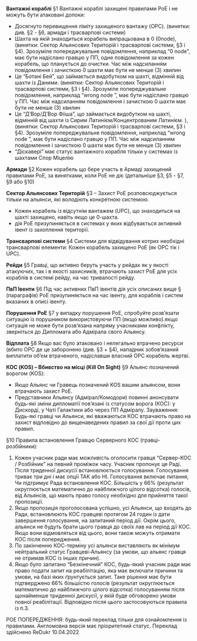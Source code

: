**Вантажні кораблі**
§1 Вантажні кораблі захищені правилами РоЕ і не можуть бути атаковані допоки:
-   Досягнуто перевищення ліміту захищеного вантажу (OPC). (винятки: див. §2 - §6, армади і трасварпові системи)
-   Шахта на якій знаходиться корабель випрацьована в 0 (0node), (винятки: Сектор Альянсових Територій і трасварпові системи, §3 і §4). Зрозуміле попереджувальне повідомлення, наприклад “0 node”, має бути надіслано гравцю у ПП, одне повідомлення за кожен корабель, що планується до очистки. Час між надсиланням повідомлення і зачисткою 0 шахти має бути не менше (3) хвилин
-   Це “Ботані Бей”, що займається видобутком на шахті, відмінній від шахти із Даними. (винятки: Сектор Альянсових Територій і трасварпові системи, §3 і §4). Зрозуміле попереджувальне повідомлення, наприклад “wrong node ”, має бути надіслано гравцю у ПП. Час між надсиланням повідомлення і зачисткою 0 шахти має бути не менше (3) хвилин
-   Це “Д’Вор/Д’Вор Фііша”, що займається видобутком на шахті, відмінній від шахти із Сирим Латинієм/Концентрованим Латинієм. ), (винятки: Сектор Альянсових Територій і трасварпові системи, §3 і §4). Зрозуміле попереджувальне повідомлення, наприклад “wrong node ”, має бути надіслано гравцю у ПП. Час між надсиланням повідомлення і зачисткою 0 шахти має бути не менше (3) хвилин
-   “Діскавері” має статус вантажного корабля тільки у системах із шахтами Спор Міцелію

**Армади**
§2 Кожен корабель що бере участь в Армаді захищений правилами РоЕ, за винятками, коли РоЕ не діє (детальніше §3, §5 - §7, §9 або §10)

**Сектор Альянсових Територій**
§3 – Захист РоЕ розповсюджується тільки на альянси, які володіють конкретною системою. 
- Кожен корабель із відсутнім вантажем (UPC), що знаходиться на шахті захищено, навіть якщо це 0-шахта. 
- дія РоЕ призупиняється в системах у яких відбувається активний івент із захоплення території.

**Трансварпові системи**
§4 Системи для відвідування котрих необхідні трансварпові елементи: Кожен корабель захищено РоЕ (як OPC тік і UPC).

**Рейди**
§5 Гравці, що активно беруть участь у рейдах як у якості атакуючих, так і в якості захисників, втрачають захист РоЕ для усіх кораблів в системі рейду, на час тривалості рейду. 

**ПвП Івенти**
§6 Під час активних ПвП івентів дія усіх описаних вище § (параграфів) РоЕ  призупиняється на час івенту, для кораблів і систем вказаних в описі івенту. 

**Порушення РоЕ**
§7 у випадку порушення РоЕ, спробуйте розв’язати ситуацію із порушником використовуючи ПП (якщо можливо).якщо ситуація не може бути розв’язана напряму учасниками конфлікту, зверніться до Дипломата або Адмірала свого Альянсу.

**Відплата**
§8 Якщо вас було атаковано і нелегально втрачено ресурси (вбито OPC де це заборонено (див. §3 + §4), нападник зобов’язаний виплатити об’єм втраченого, надіславши власний OPC корабель жертві.

**КОС (KOS) – Вбивство на місці (Kill On Sight)**
§9 Альянс позначений ворогом (KOS): 
- Якщо Альянс чи Гравець позначений KOS вашим альянсом, вони втрачають захист РоЕ. 
- Представники Альянсу (Адмірал/Комодори) повинні анонсувати будь-які зміни дипломатії пов’язані із статусом ворога (КОС): у Дискорді, у Чаті Галактики або через ПП Адміралу. Зауваження: Будь-які гравці чи Альянси, які вважаються КОС втрачають право на захист відповідно до вищенаведених правил за свої дії проти цих правил.

§10 Правила встановлення Гравцю Серверного КОС (гравці-розбійники):
1. Кожен учасник ради має можливість оголосити гравця “Сервер-КОС / Розбійник” на певний проміжок часу. Учасник пропонує це Раді. Після триденної дискусії встановлюється голосування. Голосування триває три дні і має опції ТАК або НІ. Голосування включає питання, Чи підтримує Рада встановлення КОС. Більшість у 66% (результат округлюється математично до найближчого цілого відсотка) голосів, від Альянсів, що мають право голосу необхідно для прийняття такої пропозиції. 
 2. Якщо пропозиція проголосована успішно, усі Альянси, що входять до Ради, встановлюють КОС гравцеві протягом 24 годин із дати завершення голосування, на запитаний період дії. Окрім цього, альянси не будуть брати цього гравця до своїх лав на період дії КОС. Якщо вони відмовляться від цього, вони також можуть отримати КОС після попередження.
3. По закінченню КОС-терміну усі альянси виставляють як мінімум нейтральний статус Гравцеві-Альянсу (за умови, що альянс гравця не отримав КОС із інших причин).
4. Якщо було запитано “Безкінечний” КОС, будь-який учасник ради має право подати запит на реабілітацію, яка має включати причини та умови, на базі яких ґрунтується запит. Таке рішення має бути підтверджено 66% більшістю голосів (результат округлюється математично до найближчого цілого відсотка) голосуванням після щонайменше триденної дискусії, у якій буде обговорено умови повної реабілітації. Відповідно після цього застосовуються правила із п.3.
 
РОЕ ПОПЕРЕДЖЕННЯ: будь-який переклад тільки для ознайомлення із правилами. Англомовна версія має пріоритетний статус.
Переклад здійснено ReDukr 10.04.2022



 
